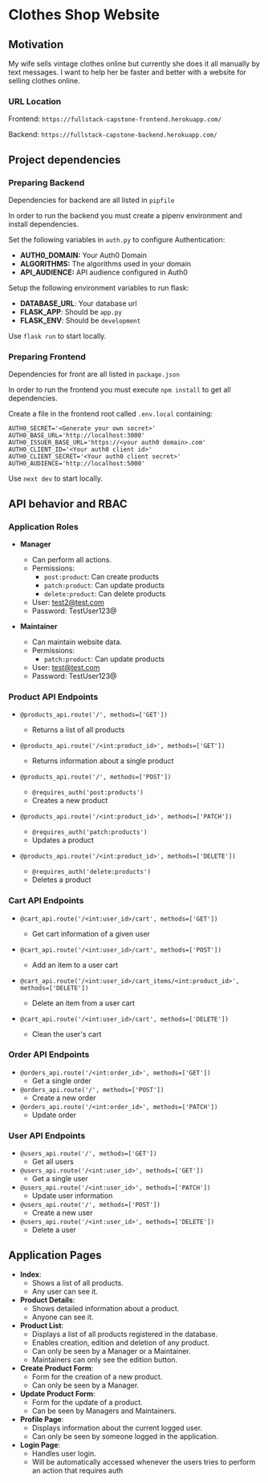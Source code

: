 # Clothes Shop Website

## Motivation

My wife sells vintage clothes online but currently she does it all manually by text messages.
I want to help her be faster and better with a website for selling clothes online.

### URL Location

Frontend: `https://fullstack-capstone-frontend.herokuapp.com/`

Backend: `https://fullstack-capstone-backend.herokuapp.com/`

## Project dependencies

### Preparing Backend

Dependencies for backend are all listed in `pipfile`

In order to run the backend you must create a pipenv environment
and install dependencies.

Set the following variables in `auth.py` to configure Authentication:

- **AUTH0_DOMAIN:** Your Auth0 Domain
- **ALGORITHMS:** The algorithms used in your domain
- **API_AUDIENCE:** API audience configured in Auth0

Setup the following environment variables to run flask:

- **DATABASE_URL**: Your database url
- **FLASK_APP**: Should be `app.py`
- **FLASK_ENV**: Should be `development`

Use `flask run` to start locally.

### Preparing Frontend

Dependencies for front are all listed in `package.json`

In order to run the frontend you must execute `npm install` to get all dependencies.

Create a file in the frontend root called `.env.local` containing:

```text
AUTH0_SECRET='<Generate your own secret>'
AUTH0_BASE_URL='http://localhost:3000'
AUTH0_ISSUER_BASE_URL='https://<your auth0 domain>.com'
AUTH0_CLIENT_ID='<Your auth0 client id>'
AUTH0_CLIENT_SECRET='<Your auth0 client secret>'
AUTH0_AUDIENCE='http://localhost:5000'
```

Use `next dev` to start locally.

## API behavior and RBAC

### Application Roles

- **Manager**
    - Can perform all actions.
    - Permissions:
        - `post:product`: Can create products
        - `patch:product`: Can update products
        - `delete:product`: Can delete products
    - User: test2@test.com
    - Password: TestUser123@

- **Maintainer**
    - Can maintain website data.
    - Permissions:
        - `patch:product`: Can update products
    - User: test@test.com
    - Password: TestUser123@

### Product API Endpoints

- `@products_api.route('/', methods=['GET'])`
    - Returns a list of all products

- `@products_api.route('/<int:product_id>', methods=['GET'])`
    - Returns information about a single product

- `@products_api.route('/', methods=['POST'])`
    - `@requires_auth('post:products')`
    - Creates a new product

- `@products_api.route('/<int:product_id>', methods=['PATCH'])`
    - `@requires_auth('patch:products')`
    - Updates a product

- `@products_api.route('/<int:product_id>', methods=['DELETE'])`
    - `@requires_auth('delete:products')`
    - Deletes a product

### Cart API Endpoints

- `@cart_api.route('/<int:user_id>/cart', methods=['GET'])`
    - Get cart information of a given user

- `@cart_api.route('/<int:user_id>/cart', methods=['POST'])`
    - Add an item to a user cart

- `@cart_api.route('/<int:user_id>/cart_items/<int:product_id>', methods=['DELETE'])`
    - Delete an item from a user cart

- `@cart_api.route('/<int:user_id>/cart', methods=['DELETE'])`
    - Clean the user's cart

### Order API Endpoints

- `@orders_api.route('/<int:order_id>', methods=['GET'])`
    - Get a single order
- `@orders_api.route('/', methods=['POST'])`
    - Create a new order
- `@orders_api.route('/<int:order_id>', methods=['PATCH'])`
    - Update order

### User API Endpoints

- `@users_api.route('/', methods=['GET'])`
    - Get all users
- `@users_api.route('/<int:user_id>', methods=['GET'])`
    - Get a single user
- `@users_api.route('/<int:user_id>', methods=['PATCH'])`
    - Update user information
- `@users_api.route('/', methods=['POST'])`
    - Create a new user
- `@users_api.route('/<int:user_id>', methods=['DELETE'])`
    - Delete a user

## Application Pages

- **Index**:
    - Shows a list of all products.
    - Any user can see it.
- **Product Details**:
    - Shows detailed information about a product.
    - Anyone can see it.
- **Product List**:
    - Displays a list of all products registered in the database.
    - Enables creation, edition and deletion of any product.
    - Can only be seen by a Manager or a Maintainer.
    - Maintainers can only see the edition button.
- **Create Product Form**:
    - Form for the creation of a new product.
    - Can only be seen by a Manager.
- **Update Product Form**:
    - Form for the update of a product.
    - Can be seen by Managers and Maintainers.
- **Profile Page**:
    - Displays information about the current logged user.
    - Can only be seen by someone logged in the application.
- **Login Page**:
    - Handles user login.
    - Will be automatically accessed whenever the users tries to perform an action that requires auth
